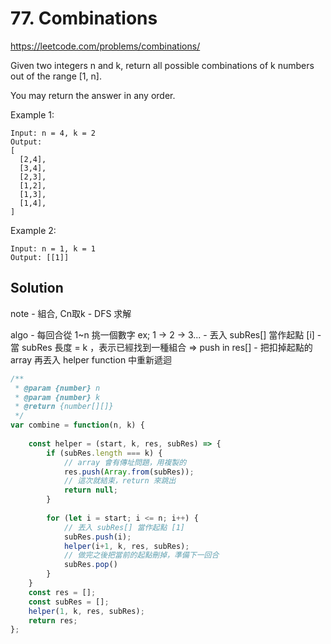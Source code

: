 # 77. Combinations

https://leetcode.com/problems/combinations/

Given two integers n and k, return all possible combinations of k numbers out of the range [1, n].

You may return the answer in any order.


Example 1:
```
Input: n = 4, k = 2
Output:
[
  [2,4],
  [3,4],
  [2,3],
  [1,2],
  [1,3],
  [1,4],
]
```
Example 2:
```
Input: n = 1, k = 1
Output: [[1]]
```

## Solution
note
    - 組合, Cn取k
    - DFS 求解

algo
    - 每回合從 1~n 挑一個數字 ex; 1 -> 2 -> 3...
    - 丟入 subRes[] 當作起點 [i]
    - 當 subRes 長度 = k ，表示已經找到一種組合 => push in res[]
    - 把扣掉起點的 array 再丟入 helper function 中重新遞迴

```js
/**
 * @param {number} n
 * @param {number} k
 * @return {number[][]}
 */
var combine = function(n, k) {
    
    const helper = (start, k, res, subRes) => {
        if (subRes.length === k) {
            // array 會有傳址問題，用複製的
            res.push(Array.from(subRes));
            // 這次就結束，return 來跳出
            return null;
        }
        
        for (let i = start; i <= n; i++) {
            // 丟入 subRes[] 當作起點 [1]
            subRes.push(i);
            helper(i+1, k, res, subRes); 
            // 做完之後把當前的起點刪掉，準備下一回合
            subRes.pop()
        }
    }
    const res = [];
    const subRes = [];
    helper(1, k, res, subRes);
    return res;
};
```